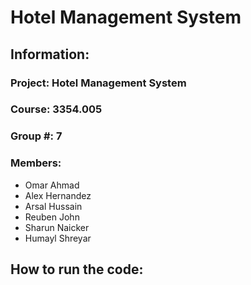 # Hotel Management System
## Information:
### Project: Hotel Management System
### Course: 3354.005
### Group #: 7
### Members:
- Omar Ahmad
- Alex Hernandez
- Arsal Hussain
- Reuben John
- Sharun Naicker
- Humayl Shreyar

## How to run the code:
